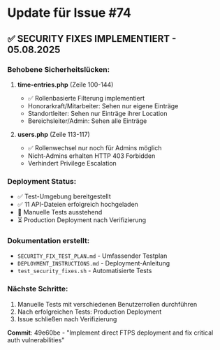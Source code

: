 # Update für Issue #74

## ✅ SECURITY FIXES IMPLEMENTIERT - 05.08.2025

### Behobene Sicherheitslücken:

1. **time-entries.php** (Zeile 100-144)
   - ✅ Rollenbasierte Filterung implementiert
   - Honorarkraft/Mitarbeiter: Sehen nur eigene Einträge
   - Standortleiter: Sehen nur Einträge ihrer Location
   - Bereichsleiter/Admin: Sehen alle Einträge

2. **users.php** (Zeile 113-117)
   - ✅ Rollenwechsel nur noch für Admins möglich
   - Nicht-Admins erhalten HTTP 403 Forbidden
   - Verhindert Privilege Escalation

### Deployment Status:
- ✅ Test-Umgebung bereitgestellt
- ✅ 11 API-Dateien erfolgreich hochgeladen
- 🔄 Manuelle Tests ausstehend
- ⏳ Production Deployment nach Verifizierung

### Dokumentation erstellt:
- `SECURITY_FIX_TEST_PLAN.md` - Umfassender Testplan
- `DEPLOYMENT_INSTRUCTIONS.md` - Deployment-Anleitung
- `test_security_fixes.sh` - Automatisierte Tests

### Nächste Schritte:
1. Manuelle Tests mit verschiedenen Benutzerrollen durchführen
2. Nach erfolgreichen Tests: Production Deployment
3. Issue schließen nach Verifizierung

**Commit**: 49e60be - "Implement direct FTPS deployment and fix critical auth vulnerabilities"